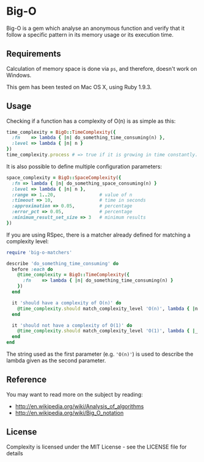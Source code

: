 # Big-O

Big-O is a gem which analyse an anonymous function and verify that it follow a specific pattern
in its memory usage or its execution time.

## Requirements

Calculation of memory space is done via `ps`, and therefore, doesn't work on Windows.

This gem has been tested on Mac OS X, using Ruby 1.9.3.

## Usage

Checking if a function has a complexity of O(n) is as simple as this:

```ruby
time_complexity = BigO::TimeComplexity({
  :fn    => lambda { |n| do_something_time_consuming(n) },
  :level => lambda { |n| n }
})
time_complexity.process # => true if it is growing in time constantly.
```

It is also possible to define multiple configuration parameters:

```ruby
space_complexity = BigO::SpaceComplexity({
  :fn => lambda { |n| do_something_space_consuming(n) }
  :level => lambda { |n| n },
  :range => 1..20,                # value of n
  :timeout => 10,                 # time in seconds
  :approximation => 0.05,         # percentage
  :error_pct => 0.05,             # percentage
  :minimum_result_set_size => 3   # minimum results
})
```

If you are using RSpec, there is a matcher already defined for matching a complexity level:

```ruby
require 'big-o-matchers'

describe 'do_something_time_consuming' do
  before :each do
    @time_complexity = BigO::TimeComplexity({
      :fn    => lambda { |n| do_something_time_consuming(n) }
    })
  end

  it 'should have a complexity of O(n)' do
    @time_complexity.should match_complexity_level 'O(n)', lambda { |n| n }
  end

  it 'should not have a complexity of O(1)' do
    @time_complexity.should match_complexity_level 'O(1)', lambda { |_| 1 }
  end
end
```

The string used as the first parameter (e.g. `'O(n)'`) is used to describe the lambda given as the
second parameter.

## Reference

You may want to read more on the subject by reading:
* http://en.wikipedia.org/wiki/Analysis_of_algorithms
* http://en.wikipedia.org/wiki/Big_O_notation

## License

Complexity is licensed under the MIT License - see the LICENSE file for details